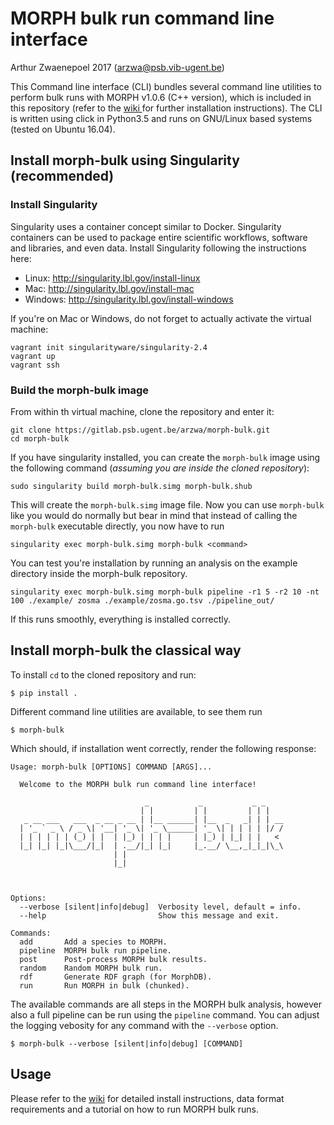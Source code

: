 # MORPH bulk run command line interface
Arthur Zwaenepoel 2017 (arzwa@psb.vib-ugent.be)

This Command line interface (CLI) bundles several command line utilities to
perform bulk runs with MORPH v1.0.6 (C++ version), which is included in this
repository (refer to the <a href='https://gitlab.psb.ugent.be/arzwa/morph-bulk/wikis/home'>wiki
</a> for further installation instructions). The CLI is written using click in
Python3.5 and runs on GNU/Linux based systems (tested on Ubuntu 16.04).

## Install morph-bulk using Singularity (recommended)

### Install Singularity
Singularity uses a container concept similar to Docker. Singularity
containers can be used to package entire scientific workflows, software
and libraries, and even data. Install Singularity following the
instructions here: 

- Linux: http://singularity.lbl.gov/install-linux
- Mac: http://singularity.lbl.gov/install-mac
- Windows: http://singularity.lbl.gov/install-windows

If you're on Mac or Windows, do not forget to actually activate the virtual machine:

```
vagrant init singularityware/singularity-2.4
vagrant up
vagrant ssh
```

### Build the morph-bulk image

From within th virtual machine, clone the repository and enter it:

    git clone https://gitlab.psb.ugent.be/arzwa/morph-bulk.git
    cd morph-bulk

If you have singularity installed, you can create the `morph-bulk` image
using the following command (*assuming you are inside the cloned repository*):

    sudo singularity build morph-bulk.simg morph-bulk.shub

This will create the `morph-bulk.simg` image file. Now you can use
`morph-bulk` like you would do normally but bear in mind that instead of
calling the `morph-bulk` executable directly, you now have to run

    singularity exec morph-bulk.simg morph-bulk <command>

You can test you're installation by running an analysis on the example
directory inside the morph-bulk repository.

    singularity exec morph-bulk.simg morph-bulk pipeline -r1 5 -r2 10 -nt 100 ./example/ zosma ./example/zosma.go.tsv ./pipeline_out/

If this runs smoothly, everything is installed correctly.

## Install morph-bulk the classical way

To install `cd` to the cloned repository and run:

    $ pip install .

Different command line utilities are available, to see them run

    $ morph-bulk

Which should, if installation went correctly, render the following
response:

    Usage: morph-bulk [OPTIONS] COMMAND [ARGS]...

      Welcome to the MORPH bulk run command line interface!

                                  _           _           _ _
                                 | |         | |         | | |
       _ __ ___   ___  _ __ _ __ | |__ ______| |__  _   _| | | __
      | '_ ` _ \ / _ \| '__| '_ \| '_ \______| '_ \| | | | | |/ /
      | | | | | | (_) | |  | |_) | | | |     | |_) | |_| | |   <
      |_| |_| |_|\___/|_|  | .__/|_| |_|     |_.__/ \__,_|_|_|\_\
                           | |
                           |_|



    Options:
      --verbose [silent|info|debug]  Verbosity level, default = info.
      --help                         Show this message and exit.

    Commands:
      add       Add a species to MORPH.
      pipeline  MORPH bulk run pipeline.
      post      Post-process MORPH bulk results.
      random    Random MORPH bulk run.
      rdf       Generate RDF graph (for MorphDB).
      run       Run MORPH in bulk (chunked).


The available commands are all steps in the MORPH bulk analysis, however
also a full pipeline can be run using the ``pipeline`` command.
You can adjust the logging vebosity for any command with the `--verbose`
option.

    $ morph-bulk --verbose [silent|info|debug] [COMMAND]

## Usage
Please refer to the <a href='https://gitlab.psb.ugent.be/arzwa/morph-bulk/wikis/home'>wiki</a>
for detailed install instructions, data format requirements and a tutorial 
on how to run MORPH bulk runs.

